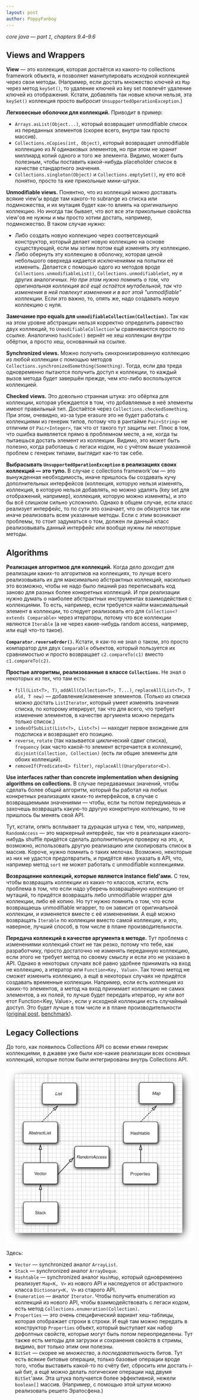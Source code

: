 ```yaml
---
layout: post
author: PoppyFanboy
---
```


*core java — part `I`, chapters 9.4–9.6* 

## Views and Wrappers

**View** — это коллекция, которая достаётся из какого-то collections framework объекта, и позволяет манипулировать исходной коллекцией через свои методы. (Например, если достать множество ключей из `Map` через метод `keySet()`, то удаление ключей из key set повлечёт удаление ключей из отображения. Кстати, добавлять так новые ключи нельзя, эта `keySet()` коллекция просто выбросит `UnsupportedOperationException`.)

**Легковесные оболочки для коллекций.** Приводит в пример:

- `Arrays.asList(Object...)`, который возвращает unmodifiable список из переданных элементов (скорее всего, внутри там просто массив).
- `Collections.nCopies(int, Object)`, который возвращает unmodifiable коллекцию из $N$ одинаковых элементов, но при этом не хранит миллиард копий одного и того же элемента. Видимо, может быть полезным, чтобы поставить какой-нибудь placeholder список в качестве стандартного значения.
- `Collections.singleton(Object)` и `Collections.emptySet()`, ну ето всё понятно, просто та кие прикольные мини-штуки.

**Unmodifiable views.** Понянтно, что из коллекций можно доставать всякие view'ы вроде там какого-то subrange из списка или подмножества, и их мутация будет как-то влиять на оригинальную коллекцию. Но иногда так бывает, что вот все эти прикольные свойства view'ов не нужны и мы просто хотим достать, например, подмножество. В таком случае нужно:

- Либо создать новую коллекцию через соответсвующий конструктор, который делает новую коллекцию на основе существующей, если мы хотим потом ещё изменять эту коллекцию.
- Либо обернуть эту коллекцию в оболочку, которая ценой небольшого оверхеда кидается исключениями на попытки её изменить. Делается с помощью одого из методов вроде `Collections.unmodifiableList()`, `Collections.unmodifiableSet`, ну и других аналогичных. *Но при этом нужно помнить о том, что оригинальная коллекция всё ещё остаётся мутабельной, так что изменения в ней повлекут изменения и в вот этой "unmodifiable" коллекции.* Если это важно, то, опять же, надо создавать новую коллекцию с нуля.

**Замечание про equals для `unmodifiableCollection(Collection)`.** Так как на этом уровне абстракции нельзя корректно определить равенство двух коллекций, то `UnmodifiableCollection`'ы сравниваются просто по ссылке. Аналогично `hashCode()` вернёт не хеш коллекции внутри обёртки, а просто хеш, основанный на ссылке.

**Synchronized views.** Можно получить синхронизированную коллекцию из любой коллекции с помощью методов ` Collections.synchronizedSomething(Something)`. Тогда, если два треда одновременно пытаются получить доступ к коллекции, то каждый вызов метода будет завершён прежде, чем кто-либо воспользуется коллекцией.

**Checked views.** Это довольно странная штука: это обёртка для коллекции, которая убеждается в том, что добавляемые в неё элементы имеют правильный тип. Достаётся через `Collections.checkedSomething`. При этом, очевидно, из-за type erasure это не будет работать с коллекциями из генерик типов, потому что в рантайме `Pair<String>` не отличим от `Pair<Integer>`, так что от такого тут защиты нет. Плюс в том, что ошибка выявляется прямо в проблемном месте, а не, когда ты пытаешься достать элемент из коллекции. Видимо, это может быть полезно, когда работаешь с легаси кодом, но с учётом выше указанной проблем с генерик типами, выглядит как-то так себе.

**Выбрасывать `UnsupportedOperationException` в реализациях своих коллекций — это тупо.** В случае с collections framework'ом — это вынужденная необходимость, иначе пришлось бы создавать кучу дополнительных интерфейсов (коллекция, которую нельзя изменять, коллекция, в которую нельзя добавлять, но можно удалять (key set для отображений, например), коллекция, которую можно изменять), и это бы всё слишком сильно усложнило. Однако в общем случае, если класс реализует интерфейс, то по сути это означает, что он обязуется так или иначе реализовать всем указанные методы. Если с этим возникают проблемы, то стоит задуматься о том, должен ли данный класс реализовывать данный интерфейс или вообще нужны ли некоторые методы.



## Algorithms

**Реализация алгоритмов для коллекций.** Когда дело доходит для реализации каких-то алгоритмов на коллекциях, то лучше всего реализовывать их для максимально абстрактных коллекций, насколько это возможно, чтобы не надо было лишний раз переписывать код заново для разных более конкретных коллекций. И при реализации нужно думать о наиболее абстрактных инструментах взаимодействия с коллекциями. То есть, например, если требуется найти максимальный элемент в коллекции, то следует реализовать его для `Collection<? extends Comparable>` через итераторы, потому что все коллекции являются `Iterable` (а не через какие-нибудь random access, например, или ещё что-то такое).

**`Comparator.reverseOrder()`.** Кстати, я как-то не знал о таком, это просто компаратор для двух `Comparable` объектов, который пользуется их сравнимостью и просто возвращает `c2.compareTo(c1)` вместо `c1.compareTo(c2)`.

**Простые алгоритмы, реализованные в классе `Collections`.** Не знал о некоторых из тех, что там есть:

- `fill(List<T>, T)`, `addAll(Collection<T>, T...)`, `replaceAll(List<T>, T old, T new)` — добавление/изменение элементов. (Только из списка можно достать `ListIterator`, который умеет изменять значения списка, по которому итерирует, так что для всего, что требует изменение элементов, в качестве аргумента можно передать только список.)
- `indexOfSubList(List<?>, List<?>)` — находит первое вхождение для подсписка и возвращает его позицию.
- `reverse`, `rotate` (так называется циклический сдвиг списка), `frequency` (как часто какой-то элемент встречается в коллекции), `disjoint(Collection, Collection)` (есть ли общие элементы для обоих коллекций).
- `removeIf(Predicate<E> filter)`, `replaceAll(UnaryOperator<E>)`.

**Use interfaces rather than concrete implementation when designing algorithms on collections.** В случае передаваемых значений, чтобы сделать более общий алгоритм, который бы работал на любых конкретных реализациях каких-то интерфейсов, в случае с возвращаемыми значениями — чтобы, если ты потом передумаешь и захочешь возвращать какую-то другую конкретную коллекцию, то не пришлось бы менять свой API.

Тут, кстати, опять всплывает та дурацкая штука с тем, что, например, `RandomAccess` — это маркерный интерфейс, так что в реализации какого-нибудь shuffle придётся сделать дополнительную проверку на это, и, возможно, использовать другую реализацию или скопировать список в массив. Короче, нужно помнить о таких мелочах. Возможно, некоторые из них не удастся предотвратить, и придётся явно указать в API, что, например метод `sort` не может работать с unmodifiable коллекциями.

**Возвращение коллекций, которые являются instance field'ами.** С тем, чтобы возвращать коллекции из каких-то классов, кстати, есть проблема в том, что если надо уберечь возвращённую коллекцию от мутаций, то придётся возвращать либо unmodifiable wrapper для коллекции, либо её копию. Но тут нужно помнить о том, что если возвращаешь unmodifiable wrapper, то он зависит от оригинальной коллекции, и изменяется вместе с её изменениями. А ещё можно возвращать `Iterable` по коллекции вместо самой коллекции, и это, наверное, лучший способ, в том числе в плане производительности.

**Передача коллекций в качестве аргумента в методе.** Тут проблема с изменениями коллекций стоит не так резко, потому что тебе, как разработчику, просто достаточно не изменять переданную коллекцию, если этого не требует метод по своему смыслу и если это не указано в API. Однако в некоторых случаях всё равно удобнее принимать на вход не коллекцию, а итератор или `Function<Key, Value>`. Так точно метод не сможет изменить коллекцию, а ещё в некоторых случаях не придётся создавать временные коллекции. Например, если есть коллекция из каких-то элементов, а метод на вход принимает коллекцию не самих элементов, а их полей, то лучше будет передать итератор, ну или вот етот Function<Key, Value>, если у исходной коллекции есть случайный доступ. Это будет лучше в том числе и в плане производительности ([original post](https://2ch.hk/dr/res/338660.html#355302), [benchmark](https://ideone.com/8iKwBz)).



## Legacy Collections

До того, как появилось Collections API со всеми етими генерик коллекциями, в джавве уже были кое-какие реализации всех основных коллекций, которые потом были интегрированы внутрь Collections API.

![image-20200329205238590](/assets/images/corejava.assets/image-20200329205238590.png)



Здесь:

- `Vector` — synchronized аналог `ArrayList`.
- `Stack` — synchronized аналог `ArrayDeque`.
- `Hashtable` — synchronized аналог `HashMap`, который одновременно реализует `Map<K, V>` из нового API и наследуется от абстрактного класса `Dictionary<K, V>` из старого API.
- `Enumeration` — аналог `Iterator`. Чтобы получить enumeration из коллекций из нового API, чтобы взаимодействовать с легаси кодом, есть метод `Collections.enumeration(Collection)`.
- `Properties` — это очень специфический вариант хеш-таблицы, которая отображает строки в строки. И ещё там можно передать в конструктор `Properties` объект, который выступает как набор дефолтных свойств, которые могут быть потом переопределены. Тут также есть методы для загрузки и сохранения свойств в стримы, видимо, вот только этим они полезны.
- `BitSet` — скорее не *множество*, а *последовательность* битов. Тут есть всякие битовые операции, только базовые операции вроде того, чтобы выставить какой-то по счёту бит, сбросить или достать $i$-ый бит, а ещё можно делать логические операции над двумя `BitSet`'ами. Эта штука получается более эффективной, нежели `boolean[]` массив. (Например, с помощью этой штуки можно реализовать решето Эратосфена.)

